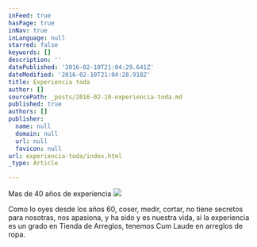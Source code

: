 ```yaml
---
inFeed: true
hasPage: true
inNav: true
inLanguage: null
starred: false
keywords: []
description: ''
datePublished: '2016-02-10T21:04:29.641Z'
dateModified: '2016-02-10T21:04:28.918Z'
title: Experiencia toda
author: []
sourcePath: _posts/2016-02-10-experiencia-toda.md
published: true
authors: []
publisher:
  name: null
  domain: null
  url: null
  favicon: null
url: experiencia-toda/index.html
_type: Article

---
```

Mas de 40 años de experiencia
![](https://the-grid-user-content.s3-us-west-2.amazonaws.com/48ade4e9-c621-47ef-a8df-000dbe98b03a.jpg)

Como lo oyes desde los años 60, coser, medir, cortar, no tiene secretos para nosotras, nos apasiona, y ha sido y es nuestra vida,  si la experiencia es un grado en Tienda de Arreglos, tenemos Cum Laude en arreglos de ropa.